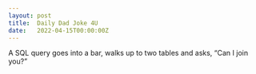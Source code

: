 ```yaml
---
layout: post
title:  Daily Dad Joke 4U
date:   2022-04-15T00:00:00Z
---
```

A SQL query goes into a bar, walks up to two tables and asks, “Can I join you?”
